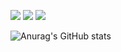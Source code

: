 <a href= https://blog.naver.com/vincentkim11 target="_blank"><img src="https://img.shields.io/badge/itvincent11-FFCD00?style=flat-square&logo=kakaotalk&logoColor=black"/></a> 
<a href= https://blog.naver.com/vincentkim11 target="_blank"><img src="https://img.shields.io/badge/itvincent11@gmail.com-EA4335?style=flat-square&logo=gmail&logoColor=black"/></a>
<a href= https://blog.naver.com/vincentkim11 target="_blank"><img src="https://img.shields.io/badge/Blog-03C75A?style=flat-square&logo=Naver&logoColor=green"/></a>



![Anurag's GitHub stats](https://github-readme-stats.vercel.app/api?username=itvincent11&show_icons=true&theme=shadow_red)
